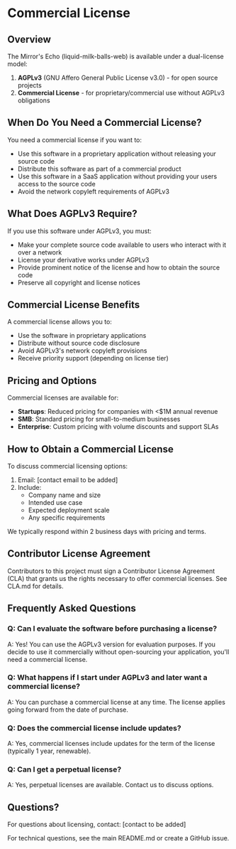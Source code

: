 # Commercial License

## Overview

The Mirror's Echo (liquid-milk-balls-web) is available under a dual-license model:

1. **AGPLv3** (GNU Affero General Public License v3.0) - for open source projects
2. **Commercial License** - for proprietary/commercial use without AGPLv3 obligations

## When Do You Need a Commercial License?

You need a commercial license if you want to:

- Use this software in a proprietary application without releasing your source code
- Distribute this software as part of a commercial product
- Use this software in a SaaS application without providing your users access to the source code
- Avoid the network copyleft requirements of AGPLv3

## What Does AGPLv3 Require?

If you use this software under AGPLv3, you must:

- Make your complete source code available to users who interact with it over a network
- License your derivative works under AGPLv3
- Provide prominent notice of the license and how to obtain the source code
- Preserve all copyright and license notices

## Commercial License Benefits

A commercial license allows you to:

- Use the software in proprietary applications
- Distribute without source code disclosure
- Avoid AGPLv3's network copyleft provisions
- Receive priority support (depending on license tier)

## Pricing and Options

Commercial licenses are available for:

- **Startups**: Reduced pricing for companies with <$1M annual revenue
- **SMB**: Standard pricing for small-to-medium businesses
- **Enterprise**: Custom pricing with volume discounts and support SLAs

## How to Obtain a Commercial License

To discuss commercial licensing options:

1. Email: [contact email to be added]
2. Include:
   - Company name and size
   - Intended use case
   - Expected deployment scale
   - Any specific requirements

We typically respond within 2 business days with pricing and terms.

## Contributor License Agreement

Contributors to this project must sign a Contributor License Agreement (CLA) that grants us the rights necessary to offer commercial licenses. See CLA.md for details.

## Frequently Asked Questions

### Q: Can I evaluate the software before purchasing a license?

A: Yes! You can use the AGPLv3 version for evaluation purposes. If you decide to use it commercially without open-sourcing your application, you'll need a commercial license.

### Q: What happens if I start under AGPLv3 and later want a commercial license?

A: You can purchase a commercial license at any time. The license applies going forward from the date of purchase.

### Q: Does the commercial license include updates?

A: Yes, commercial licenses include updates for the term of the license (typically 1 year, renewable).

### Q: Can I get a perpetual license?

A: Yes, perpetual licenses are available. Contact us to discuss options.

## Questions?

For questions about licensing, contact: [contact to be added]

For technical questions, see the main README.md or create a GitHub issue.

